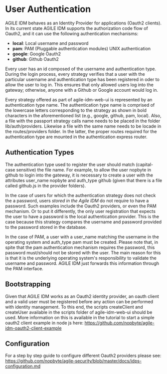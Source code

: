 # User Authentication

AGILE IDM behaves as an Identity Provider for applications (Oauth2 clients). In its current state AGILE IDM supports the authorization code flow of Oauth2, and it can use the following authentication mechanisms:

* **local**: Local username and password
* **pam**: PAM (Pluggable authentication modules) UNIX authentication
* **google**: Google Oauth2
* **github**: Github Oauth2

Every user has an id composed of the username and authentication type. During the login process, every strategy verifies
that a user with the particular username and authentication type has been registered in oder to allow the user to log in. This ensures that only allowed users log into the gateway; otherwise, anyone with a Github or Google account would log in.

Every strategy offered as part of agile-idm-web-ui is represented by an authentication type name. The authentication type name is comprised of the lowercase letters corresponding to the strategy as shown in bold characters in the aforementioned list (e.g., google, github, pam, local). Also, a file with the passport strategy calls name needs to be placed in the folder lib/auth/providers. Likewise a file with the same name needs to be locade in the routes/providers folder. In the latter, the proper routes required for the authentication type are mounted in the authentication express router.

## Authentication Types

The authentication type used to register the user should match (capital-case sensitive) the file name. For example, to allow the user nopbyte in github to login into the gateway, it is necessary to create a user with the attributes user_name nopbyte and auth_type github (given that there is a file called github.js in the provider folders).

In the case of users for which the authentication strategy does not check the a password, users *stored in the Agile IDM* do not require to have a password. Such examples include the Oauth2 providers, or even the PAM mechanism. Or to put it differently, the only user registration that expects the user to have a password is the local authentication provider. This is the case because this strategy compares the username and password provided to the password stored in the database.

In the case of PAM, a user with a user_name matching the username in the operating system and auth_type pam must be created. Please note that, in spite that the pam authentication mechanism requires the password, this password must/should not be stored with the user. The main reason for this is that it is the underlying operating system's responsibility to validate the username and password. AGILE IDM just forwards this information through the PAM interface.


## Bootstrapping

Given that AGILE IDM works as an Oauth2 identity provider, an oauth client and a valid user must be registered before any action can be performed with identity management. To this end, the scripts createClient and createUser available in the scripts folder of agile-idm-web-ui should be used. More information on this is available in the tutorial to start a simple oauth2 client example in node js here: https://github.com/nopbyte/agile-idm-oauth2-client-example


## Configuration

For a step by step guide to configure different Oauth2 providers please see: https://github.com/nopbyte/agile-security/blob/master/docs/idps-configuration.md
